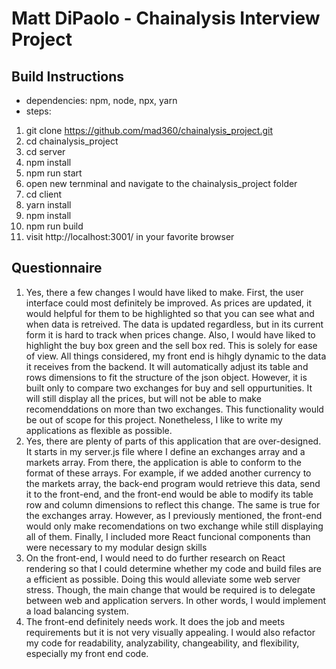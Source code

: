 # Matt DiPaolo - Chainalysis Interview Project


## Build Instructions
- dependencies: npm, node, npx, yarn
- steps:
1. git clone https://github.com/mad360/chainalysis_project.git
2. cd chainalysis_project
3. cd server
4. npm install
5. npm run start
6. open new ternminal and navigate to the chainalysis_project folder
7. cd client
8. yarn install
9. npm install
10. npm run build
11. visit http://localhost:3001/ in your favorite browser

## Questionnaire
1. Yes, there a few changes I would have liked to make. First, the user interface could most definitely be improved. As prices are updated, it would helpful for them to be highlighted so that you can see what and when data is retreived. The data is updated regardless, but in its current form it is hard to track when prices change. Also, I would have liked to highlight the buy box green and the sell box red. This is solely for ease of view. All things considered, my front end is hihgly dynamic to the data it receives from the backend. It will automatically adjust its table and rows dimensions to fit the structure of the json object. However, it is built only to compare two exchanges for buy and sell oppurtunities. It will still display all the prices, but will not be able to make recomenddations on more than two exchanges. This functionality would be out of scope for this project. Nonetheless, I like to write my applications as flexible as possible.
2. Yes, there are plenty of parts of this application that are over-designed. It starts in my server.js file where I define an exchanges array and a markets array. From there, the application is able to conform to the format of these arrays. For example, if we added another currency to the markets array, the back-end program would retrieve this data, send it to the front-end, and the front-end would be able to modify its table row and column dimensions to reflect this change. The same is true for the exchanges array. However, as I previously mentioned, the front-end would only make recomendations on two exchange while still displaying all of them. Finally, I included more React funcional components than were necessary to my modular design skills
3. On the front-end, I would need to do further research on React rendering so that I could determine whether my code and build files are a efficient as possible. Doing this would alleviate some web server stress. Though, the main change that would be required is to delegate between web and application servers. In other words, I would implement a load balancing system. 
4. The front-end definitely needs work. It does the job and meets requirements but it is not very visually appealing. I would also refactor my code for readability, analyzability, changeability, and flexibility, especially my front end code.
